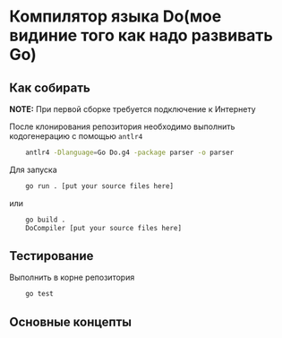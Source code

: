 # Компилятор языка Do(мое видиние того как надо развивать Go)

## Как собирать

**NOTE:**
При первой сборке требуется подключение к Интернету

После клонирования репозитория необходимо выполнить кодогенерацию с помощью `antlr4`

```bash
    antlr4 -Dlanguage=Go Do.g4 -package parser -o parser
```

Для запуска

```bash
    go run . [put your source files here]
```

или

```bash
    go build .
    DoCompiler [put your source files here]
```

## Тестирование

Выполнить в корне репозитория

```bash
    go test
```

## Основные концепты
